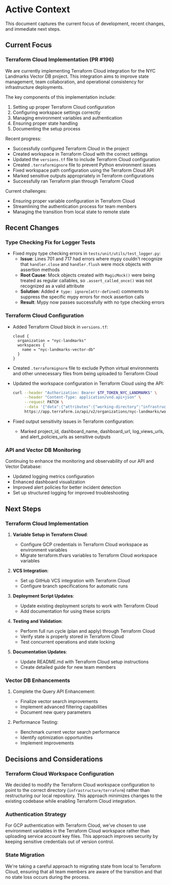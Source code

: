 # Active Context

This document captures the current focus of development, recent changes, and immediate next steps.

## Current Focus

### Terraform Cloud Implementation (PR #196)

We are currently implementing Terraform Cloud integration for the NYC Landmarks Vector DB project. This integration aims to improve state management, team collaboration, and operational consistency for infrastructure deployments.

The key components of this implementation include:

1. Setting up proper Terraform Cloud configuration
1. Configuring workspace settings correctly
1. Managing environment variables and authentication
1. Ensuring proper state handling
1. Documenting the setup process

Recent progress:

- Successfully configured Terraform Cloud in the project
- Created workspace in Terraform Cloud with the correct settings
- Updated the `versions.tf` file to include Terraform Cloud configuration
- Created `.terraformignore` file to prevent Python environment issues
- Fixed workspace path configuration using the Terraform Cloud API
- Marked sensitive outputs appropriately in Terraform configurations
- Successfully ran Terraform plan through Terraform Cloud

Current challenges:

- Ensuring proper variable configuration in Terraform Cloud
- Streamlining the authentication process for team members
- Managing the transition from local state to remote state

## Recent Changes

### Type Checking Fix for Logger Tests

- Fixed mypy type checking errors in `tests/unit/utils/test_logger.py`:
  - **Issue**: Lines 701 and 717 had errors where mypy couldn't recognize that `handler.close` and `handler.flush` were mock objects with assertion methods
  - **Root Cause**: Mock objects created with `MagicMock()` were being treated as regular callables, so `.assert_called_once()` was not recognized as a valid attribute
  - **Solution**: Added `# type: ignore[attr-defined]` comments to suppress the specific mypy errors for mock assertion calls
  - **Result**: Mypy now passes successfully with no type checking errors

### Terraform Cloud Configuration

- Added Terraform Cloud block in `versions.tf`:

  ```hcl
  cloud {
    organization = "nyc-landmarks"
    workspaces {
      name = "nyc-landmarks-vector-db"
    }
  }
  ```

- Created `.terraformignore` file to exclude Python virtual environments and other unnecessary files from being uploaded to Terraform Cloud

- Updated the workspace configuration in Terraform Cloud using the API:

  ```bash
  curl --header "Authorization: Bearer $TF_TOKEN_NYC_LANDMARKS" \
       --header "Content-Type: application/vnd.api+json" \
       --request PATCH \
       --data '{"data":{"attributes":{"working-directory":"infrastructure/terraform"},"type":"workspaces"}}' \
       https://app.terraform.io/api/v2/organizations/nyc-landmarks/workspaces/nyc-landmarks-vector-db
  ```

- Fixed output sensitivity issues in Terraform configuration:

  - Marked project_id, dashboard_name, dashboard_url, log_views_urls, and alert_policies_urls as sensitive outputs

### API and Vector DB Monitoring

Continuing to enhance the monitoring and observability of our API and Vector Database:

- Updated logging metrics configuration
- Enhanced dashboard visualization
- Improved alert policies for better incident detection
- Set up structured logging for improved troubleshooting

## Next Steps

### Terraform Cloud Implementation

1. **Variable Setup in Terraform Cloud**:

   - Configure GCP credentials in Terraform Cloud workspace as environment variables
   - Migrate terraform.tfvars variables to Terraform Cloud workspace variables

1. **VCS Integration**:

   - Set up GitHub VCS integration with Terraform Cloud
   - Configure branch specifications for automatic runs

1. **Deployment Script Updates**:

   - Update existing deployment scripts to work with Terraform Cloud
   - Add documentation for using these scripts

1. **Testing and Validation**:

   - Perform full run cycle (plan and apply) through Terraform Cloud
   - Verify state is properly stored in Terraform Cloud
   - Test concurrent operations and state locking

1. **Documentation Updates**:

   - Update README.md with Terraform Cloud setup instructions
   - Create detailed guide for new team members

### Vector DB Enhancements

1. Complete the Query API Enhancement:

   - Finalize vector search improvements
   - Implement advanced filtering capabilities
   - Document new query parameters

1. Performance Testing:

   - Benchmark current vector search performance
   - Identify optimization opportunities
   - Implement improvements

## Decisions and Considerations

### Terraform Cloud Workspace Configuration

We decided to modify the Terraform Cloud workspace configuration to point to the correct directory (`infrastructure/terraform`) rather than restructuring our local repository. This approach minimizes changes to the existing codebase while enabling Terraform Cloud integration.

### Authentication Strategy

For GCP authentication with Terraform Cloud, we've chosen to use environment variables in the Terraform Cloud workspace rather than uploading service account key files. This approach improves security by keeping sensitive credentials out of version control.

### State Migration

We're taking a careful approach to migrating state from local to Terraform Cloud, ensuring that all team members are aware of the transition and that no state loss occurs during the process.
